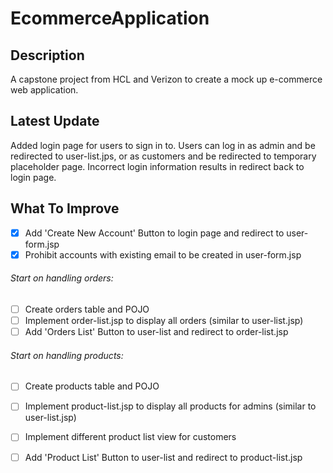 # EcommerceApplication
## Description
A capstone project from HCL and Verizon to create a mock up e-commerce web application. 
## Latest Update
Added login page for users to sign in to. Users can log in as admin and be redirected to user-list.jps,
or as customers and be redirected to temporary placeholder page. Incorrect login information results in redirect back to login page.
## What To Improve
- [x] Add 'Create New Account' Button to login page and redirect to user-form.jsp
- [x] Prohibit accounts with existing email to be created in user-form.jsp
###### Start on handling orders:
- [ ] Create orders table and POJO
- [ ] Implement order-list.jsp to display all orders (similar to user-list.jsp)
- [ ] Add 'Orders List' Button to user-list and redirect to order-list.jsp
###### Start on handling products:
- [ ] Create products table and POJO
- [ ] Implement product-list.jsp to display all products for admins (similar to user-list.jsp)
- [ ] Implement different product list view for customers
- [ ] Add 'Product List' Button to user-list and redirect to product-list.jsp

